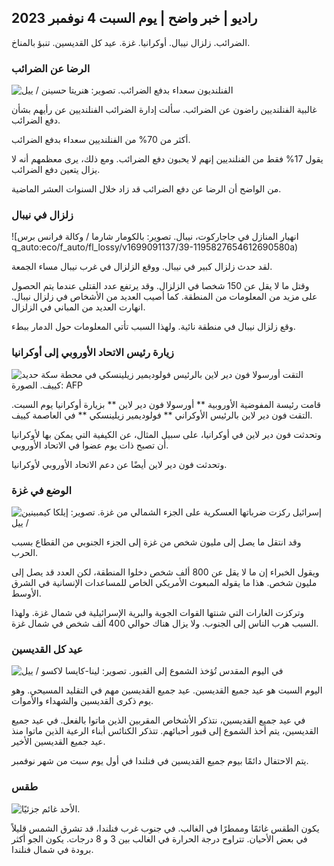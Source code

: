 ## راديو \| خبر واضح \| يوم السبت 4 نوفمبر 2023

الضرائب. زلزال نيبال. أوكرانيا. غزة. عيد كل القديسين. تنبؤ بالمناخ.

### الرضا عن الضرائب

![الفنلنديون سعداء بدفع الضرائب. تصوير: هنريتا حسينن / ييل](https://images.cdn.yle.fi/image/upload/c_crop,h_3061,w_5443,x_0,y_226/ar_1.7777777777777777,c_fill,g_faces,h_675,w_1200/dpr_1.0/q_auto:eco/f_auto/fl_lossy/v1692510416/39-115736664dc9b0569c81)

غالبية الفنلنديين راضون عن الضرائب. سألت إدارة الضرائب الفنلنديين عن رأيهم بشأن دفع الضرائب.

أكثر من 70% من الفنلنديين سعداء بدفع الضرائب.

يقول 17% فقط من الفنلنديين إنهم لا يحبون دفع الضرائب. ومع ذلك، يرى معظمهم أنه لا يزال يتعين دفع الضرائب.

من الواضح أن الرضا عن دفع الضرائب قد زاد خلال السنوات العشر الماضية.

### زلزال في نيبال

![انهيار المنازل في جاجاركوت، نيبال. تصوير: بالكومار شارما / وكالة فرانس برس q_auto:eco/f_auto/fl_lossy/v1699091137/39-1195827654612690580a)

لقد حدث زلزال كبير في نيبال. ووقع الزلزال في غرب نيبال مساء الجمعة.

وقتل ما لا يقل عن 150 شخصا في الزلزال. وقد يرتفع عدد القتلى عندما يتم الحصول على مزيد من المعلومات من المنطقة. كما أصيب العديد من الأشخاص في زلزال نيبال. انهارت العديد من المباني في الزلزال.

وقع زلزال نيبال في منطقة نائية. ولهذا السبب تأتي المعلومات حول الدمار ببطء.

### زيارة رئيس الاتحاد الأوروبي إلى أوكرانيا

![التقت أورسولا فون دير لاين بالرئيس فولوديمير زيلينسكي في محطة سكة حديد كييف. الصورة: AFP](https://images.cdn.yle.fi/image/upload/c_crop,h_1687,w_3000,x_0,y_305/ar_1.7777777777777777,c_fill,g_faces,h_675,w_1200/dpr_1.0/q_auto:eco/f_auto/fl_lossy/v1699098434/39-119583265462e51258c1)

قامت رئيسة المفوضية الأوروبية ** أورسولا فون دير لاين ** بزيارة أوكرانيا يوم السبت. التقت فون دير لاين بالرئيس الأوكراني ** فولوديمير زيلينسكي ** في العاصمة كييف.

وتحدثت فون دير لاين في أوكرانيا، على سبيل المثال، عن الكيفية التي يمكن بها لأوكرانيا أن تصبح ذات يوم عضوا في الاتحاد الأوروبي.

وتحدثت فون دير لاين أيضًا عن دعم الاتحاد الأوروبي لأوكرانيا.

### الوضع في غزة

![إسرائيل ركزت ضرباتها العسكرية على الجزء الشمالي من غزة. تصوير: إيلكا كيمبينين / ييل](https://images.cdn.yle.fi/image/upload/c_crop,h_1121,w_1994,x_5,y_0/ar_1.7777777777777777,c_fill,g_faces,h_675,w_1200/dpr_1.0/q_auto:eco/f_auto/fl_lossy/v1699023208/39-1195711654506b2bc2d4)

وقد انتقل ما يصل إلى مليون شخص من غزة إلى الجزء الجنوبي من القطاع بسبب الحرب.

ويقول الخبراء إن ما لا يقل عن 800 ألف شخص دخلوا المنطقة، لكن العدد قد يصل إلى مليون شخص. هذا ما يقوله المبعوث الأمريكي الخاص للمساعدات الإنسانية في الشرق الأوسط.

وتركزت الغارات التي شنتها القوات الجوية والبرية الإسرائيلية في شمال غزة. ولهذا السبب هرب الناس إلى الجنوب. ولا يزال هناك حوالي 400 ألف شخص في شمال غزة.

### عيد كل القديسين

![في اليوم المقدس تُؤخذ الشموع إلى القبور. تصوير: لينا-كايسا لاكسو / ييل](https://images.cdn.yle.fi/image/upload/c_crop,h_2268,w_4032,x_0,y_435/ar_1.7777777777777777,c_fill,g_faces,h_675,w_1200/dpr_1.0/q_auto:eco/f_auto/fl_lossy/v1699101771/39-119586665463c1d71d1c)

اليوم السبت هو عيد جميع القديسين. عيد جميع القديسين مهم في التقليد المسيحي. وهو يوم ذكرى القديسين والشهداء والأموات.

في عيد جميع القديسين، نتذكر الأشخاص المقربين الذين ماتوا بالفعل. في عيد جميع القديسين، يتم أخذ الشموع إلى قبور أحبائهم. تتذكر الكنائس أبناء الرعية الذين ماتوا منذ عيد جميع القديسين الأخير.

يتم الاحتفال دائمًا بيوم جميع القديسين في فنلندا في أول يوم سبت من شهر نوفمبر.

### طقس

![الأحد غائم جزئيًا.](https://images.cdn.yle.fi/image/upload/c_crop,h_1080,w_1919,x_0,y_0/ar_1.7777777777777777,c_fill,g_faces,h_675,w_1200/dpr_1.0/q_auto:eco/f_auto/fl_lossy/v1699111715/39-1195891654662ff4432c)

يكون الطقس غائمًا وممطرًا في الغالب. في جنوب غرب فنلندا، قد تشرق الشمس قليلاً في بعض الأحيان. تتراوح درجة الحرارة في الغالب بين 3 و 8 درجات. يكون الجو أكثر برودة في شمال فنلندا.